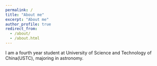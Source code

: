 ```yaml
---
permalink: /
title: "About me"
excerpt: "About me"
author_profile: true
redirect_from: 
  - /about/
  - /about.html
---
```

I am a fourth year student at University of Science and Technology of China(USTC), majoring in astronomy. 
<!--I am currently researching active galactic nuclei and galaxies.



